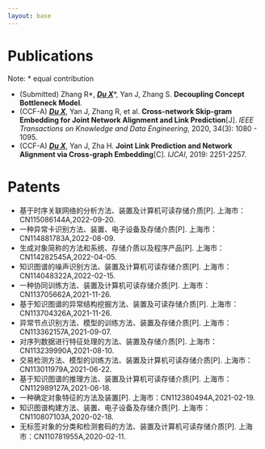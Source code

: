 ```yaml
---
layout: base 
---
```


# Publications
Note: * equal contribution
+ (Submitted) Zhang R\*, **_<u>Du X</u>_**\*, Yan J, Zhang S. **Decoupling Concept Bottleneck Model**.
+ (CCF-A) **_<u>Du X</u>_**, Yan J, Zhang R, et al. **Cross-network Skip-gram Embedding for Joint Network Alignment and Link Prediction**[J]. _IEEE Transactions on Knowledge and Data Engineering_, 2020, 34(3): 1080 - 1095.
+ (CCF-A) **_<u>Du X</u>_**, Yan J, Zha H. **Joint Link Prediction and Network Alignment via Cross-graph Embedding**[C]. _IJCAI_, 2019: 2251-2257.

# Patents
+ 基于时序关联网络的分析方法、装置及计算机可读存储介质[P]. 上海市：CN115086144A,2022-09-20.
+ 一种异常卡识别方法、装置、电子设备及存储介质[P]. 上海市：CN114881783A,2022-08-09.
+ 生成对象简称的方法和系统、存储介质以及程序产品[P]. 上海市：CN114282545A,2022-04-05.
+ 知识图谱的噪声识别方法、装置及计算机可读存储介质[P]. 上海市：CN114048322A,2022-02-15.
+ 一种协同训练方法、装置及计算机可读存储介质[P]. 上海市：CN113705662A,2021-11-26.
+ 基于知识图谱的异常结构挖掘方法、装置及可读存储介质[P]. 上海市：CN113704326A,2021-11-26.
+ 异常节点识别方法、模型的训练方法、装置及存储介质[P]. 上海市：CN113362157A,2021-09-07.
+ 对序列数据进行特征处理的方法、装置及存储介质[P]. 上海市：CN113239990A,2021-08-10.
+ 交易检测方法、模型的训练方法、装置及计算机可读存储介质[P]. 上海市：CN113011979A,2021-06-22.
+ 基于知识图谱的推理方法、装置及计算机可读存储介质[P]. 上海市：CN112989127A,2021-06-18.
+ 一种确定对象特征的方法及装置[P]. 上海市：CN112380494A,2021-02-19.
+ 知识图谱构建方法、装置、电子设备及存储介质[P]. 上海市：CN110807103A,2020-02-18.
+ 无标签对象的分类和检测套码的方法、装置及计算机可读存储介质[P]. 上海市：CN110781955A,2020-02-11.
